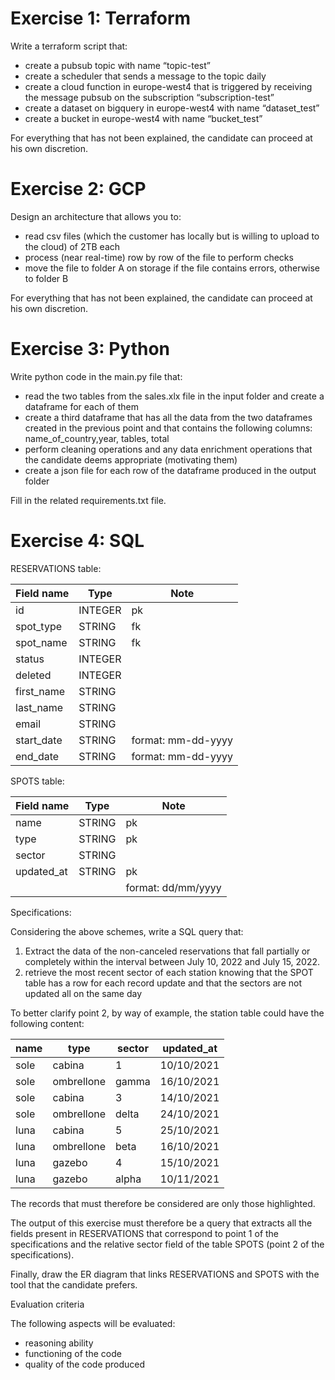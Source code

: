# Exercise 1: Terraform

Write a terraform script that:

- create a pubsub topic with name “topic-test”
- create a scheduler that sends a message to the topic daily
- create a cloud function in europe-west4 that is triggered by receiving the message
pubsub on the subscription “subscription-test”
- create a dataset on bigquery in europe-west4 with name “dataset_test”
- create a bucket in europe-west4 with name “bucket_test”

For everything that has not been explained, the candidate can proceed at his own discretion.

# Exercise 2: GCP

Design an architecture that allows you to:

- read csv files (which the customer has locally but is willing to upload to the cloud) of 2TB each
- process (near real-time) row by row of the file to perform checks
- move the file to folder A on storage if the file contains errors, otherwise to folder B

For everything that has not been explained, the candidate can proceed at his own discretion.

# Exercise 3: Python

Write python code in the main.py file that:

- read the two tables from the sales.xlx file in the input folder and create a dataframe for each
of them
- create a third dataframe that has all the data from the two dataframes created in the previous point and that
contains the following columns: name_of_country,year, tables, total
- perform cleaning operations and any data enrichment operations that the candidate
deems appropriate (motivating them)
- create a json file for each row of the dataframe produced in the output folder

Fill in the related requirements.txt file.

# Exercise 4: SQL

RESERVATIONS table:

| Field name | Type    | Note                          |
|------------|---------|-------------------------------|
| id         | INTEGER | pk                            |
| spot_type  | STRING  | fk                            |
| spot_name  | STRING  | fk                            |
| status     | INTEGER |                               |
| deleted    | INTEGER |                               |
| first_name | STRING  |                               |
| last_name  | STRING  |                               |
| email      | STRING  |                               |
| start_date | STRING  | format: mm-dd-yyyy            |
| end_date   | STRING  | format: mm-dd-yyyy            |

SPOTS table:

| Field name | Type    | Note                          |
|------------|---------|-------------------------------|
| name       | STRING  | pk                            |
| type       | STRING  | pk                            |
| sector     | STRING  |                               |
| updated_at | STRING  | pk                            |
|            |         | format: dd/mm/yyyy            |

Specifications:

Considering the above schemes, write a SQL query that:

1) Extract the data of the non-canceled reservations that fall partially or completely within the interval
between July 10, 2022 and July 15, 2022.
2) retrieve the most recent sector of each station knowing that the SPOT table has a row for
each record update and that the sectors are not updated all on the same day

To better clarify point 2, by way of example, the station table could have the following
content:

| name   | type       | sector   | updated_at |
|--------|------------|----------|------------|
| sole   | cabina     | 1        | 10/10/2021 |
| sole   | ombrellone | gamma    | 16/10/2021 |
| sole   | cabina     | 3        | 14/10/2021 |
| sole   | ombrellone | delta    | 24/10/2021 |
| luna   | cabina     | 5        | 25/10/2021 |
| luna   | ombrellone | beta     | 16/10/2021 |
| luna   | gazebo     | 4        | 15/10/2021 |
| luna   | gazebo     | alpha    | 10/11/2021 |

The records that must therefore be considered are only those highlighted.

The output of this exercise must therefore be a query that extracts all the fields present in
RESERVATIONS that correspond to point 1 of the specifications and the relative sector field of the table
SPOTS (point 2 of the specifications).

Finally, draw the ER diagram that links RESERVATIONS and SPOTS with the tool that the
candidate prefers.

Evaluation criteria

The following aspects will be evaluated:

- reasoning ability
- functioning of the code
- quality of the code produced
